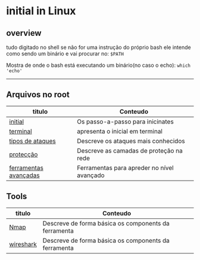 # initial in Linux

## overview

tudo digitado no shell se não for uma instrução do próprio bash ele intende como sendo um binário e vai procurar no: `$PATH`

Mostra de onde o bash está executando um binário(no caso o echo): `which 'echo'`

---

## Arquivos no root

| titulo                                      |             Conteudo                                   |
| ------------------------------------------------------- | ------------------------------------------ |
| [initial](https://github.com/Unuc-linear)               | Os passo-a-passo para inicinates           |
| [terminal](https://github.com/eliasallex/Unic-linear/blob/master/terminal.md)              | apresenta o inicial em terminal            |
| [tipos de ataques](https://github.com/Unuc-linear)      | Descreve os ataques mais conhecidos        |
| [protecção](https://github.com/Unuc-linear)             | Descreve as camadas de proteção na rede    |
| [ferramentas avançadas](https://github.com/Unuc-linear) | Ferramentas para apreder no nível avançado |

## Tools

| titulo                          | Conteudo                                             |
| ------------------------------- | ---------------------------------------------------- |
| [Nmap](https://github.com)      | Descreve de forma básica os components da ferramenta |
| [wireshark](https://github.com) | Descreve de forma básica os components da ferramenta |
